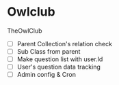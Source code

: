 # Owlclub
TheOwlClub

- [ ] Parent Collection's relation check
- [ ] Sub Class from parent
- [ ] Make question list with user.Id 
- [ ] User's question data tracking
- [ ] Admin config & Cron
